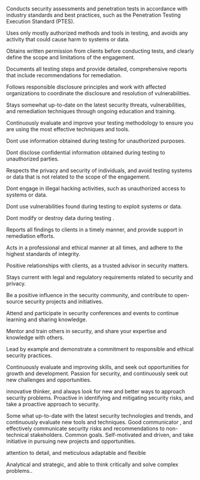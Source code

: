 Conducts security assessments and penetration tests in accordance with industry standards and best practices, such as the Penetration Testing Execution Standard (PTES).

Uses only mostly authorized methods and tools in testing, and avoids any activity that could cause harm to systems or data.

Obtains written permission from clients before conducting tests, and clearly define the scope and limitations of the engagement.

Documents all testing steps and provide detailed, comprehensive reports that include recommendations for remediation.

Follows responsible disclosure principles and work with affected organizations to coordinate the disclosure and resolution of vulnerabilities.

Stays somewhat up-to-date on the latest security threats, vulnerabilities, and remediation techniques through ongoing education and training.

Continuously evaluate and improve your testing methodology to ensure you are using the most effective techniques and tools.

Dont use information obtained during testing for unauthorized purposes.

Dont disclose confidential information obtained during testing to unauthorized parties.

Respects the privacy and security of individuals, and avoid testing systems or data that is not related to the scope of the engagement.

Dont engage in illegal hacking activities, such as unauthorized access to systems or data.

Dont use vulnerabilities found during testing to exploit systems or data.

Dont modify or destroy data during testing .

Reports all findings to clients in a timely manner, and provide support in remediation efforts.

Acts in a professional and ethical manner at all times, and adhere to the highest standards of integrity.

Positive relationships with clients, as a trusted advisor in security matters.
 
Stays current with legal and regulatory requirements related to security and privacy.

Be a positive influence in the security community, and contribute to open-source security projects and initiatives.

Attend and participate in security conferences and events to continue learning and sharing knowledge.
 
Mentor and train others in security, and share your expertise and knowledge with others.

Lead by example and demonstrate a commitment to responsible and ethical security practices.

Continuously evaluate and improving skills, and seek out opportunities for growth and development.
Passion for security, and continuously seek out new challenges and opportunities.

innovative thinker, and always look for new and better ways to approach security problems.
Proactive in identifying and mitigating security risks, and take a proactive approach to security.

Some what up-to-date with the latest security technologies and trends, and continuously evaluate new tools and techniques.
Good communicator , and effectively communicate security risks and recommendations to non-technical stakeholders.
Common goals.
Self-motivated and driven, and take initiative in pursuing new projects and opportunities.

attention to detail, and meticulous 
adaptable and flexible 

Analytical and strategic, and able to think critically and solve complex problems..




